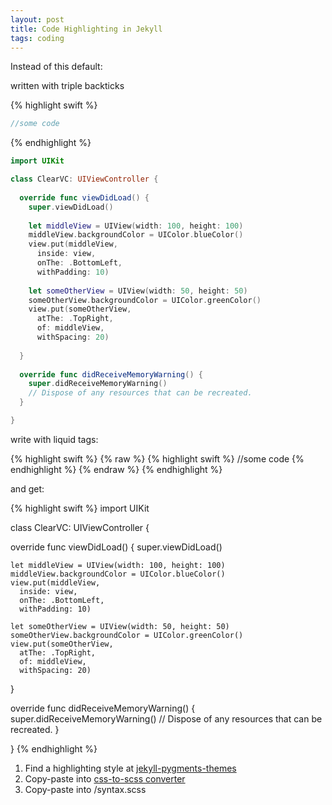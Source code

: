 ```yaml
---
layout: post
title: Code Highlighting in Jekyll
tags: coding
---
```

Instead of this default:

written with triple backticks

{% highlight swift %}
``` swift
//some code
```
{% endhighlight %}


``` swift
import UIKit

class ClearVC: UIViewController {
  
  override func viewDidLoad() {
    super.viewDidLoad()
    
    let middleView = UIView(width: 100, height: 100)
    middleView.backgroundColor = UIColor.blueColor()
    view.put(middleView,
      inside: view,
      onThe: .BottomLeft,
      withPadding: 10)
    
    let someOtherView = UIView(width: 50, height: 50)
    someOtherView.backgroundColor = UIColor.greenColor()
    view.put(someOtherView,
      atThe: .TopRight,
      of: middleView,
      withSpacing: 20)
    
  }
  
  override func didReceiveMemoryWarning() {
    super.didReceiveMemoryWarning()
    // Dispose of any resources that can be recreated.
  }

}
```


write with liquid tags:

{% highlight swift %}
{% raw %}
{% highlight swift %}
//some code
{% endhighlight %}
{% endraw %}
{% endhighlight %}

and get:

{% highlight swift %}
import UIKit

class ClearVC: UIViewController {
  
  override func viewDidLoad() {
    super.viewDidLoad()
    
    let middleView = UIView(width: 100, height: 100)
    middleView.backgroundColor = UIColor.blueColor()
    view.put(middleView,
      inside: view,
      onThe: .BottomLeft,
      withPadding: 10)
    
    let someOtherView = UIView(width: 50, height: 50)
    someOtherView.backgroundColor = UIColor.greenColor()
    view.put(someOtherView,
      atThe: .TopRight,
      of: middleView,
      withSpacing: 20)
    
  }
  
  override func didReceiveMemoryWarning() {
    super.didReceiveMemoryWarning()
    // Dispose of any resources that can be recreated.
  }

}
{% endhighlight %}


1. Find a highlighting style at [jekyll-pygments-themes](http://jwarby.github.io/jekyll-pygments-themes/languages/javascript.html)
2. Copy-paste into [css-to-scss converter](http://sebastianpontow.de/css2compass/)
3. Copy-paste into /syntax.scss


